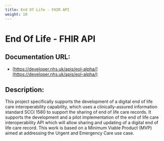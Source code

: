 ```yaml
---
title: End Of Life - FHIR API
weight: 10
---
```


# End Of Life - FHIR API

## Documentation URL:
 - [https://developer.nhs.uk/apis/eol-alpha/](https://developer.nhs.uk/apis/eol-alpha/)

## Description:
This project specifically supports the development of a digital end of life care interoperability capability, which uses a clinically-assured information standard SCCI 1580 to support the sharing of end of life care records. It supports the development and a pilot implementation of the end of life care interoperability API which will allow sharing and updating of a digital end of life care record. This work is based on a Minimum Viable Product (MVP) aimed at addressing the Urgent and Emergency Care use case.

